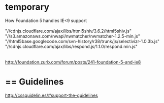temporary
====

How Foundation 5 handles IE<9 support <br><br>
"//cdnjs.cloudflare.com/ajax/libs/html5shiv/3.6.2/html5shiv.js" <br>
"//s3.amazonaws.com/nwapi/nwmatcher/nwmatcher-1.2.5-min.js"<br>
"//html5base.googlecode.com/svn-history/r38/trunk/js/selectivizr-1.0.3b.js"<br>
"//cdnjs.cloudflare.com/ajax/libs/respond.js/1.1.0/respond.min.js"<br>
<br><br>
http://foundation.zurb.com/forum/posts/241-foundation-5-and-ie8

==
Guidelines
==
http://cssguidelin.es/#support-the-guidelines

